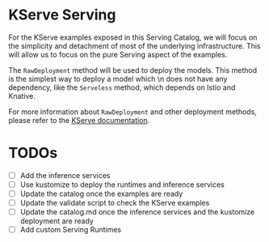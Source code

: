 # KServe Serving

For the KServe examples exposed in this Serving Catalog, we will focus on the simplicity and detachment of most of the
underlying infrastructure. This will allow us to focus on the pure Serving aspect of the examples. 

The `RawDeployment` method will be used to deploy the models. This method is the simplest way to deploy a model which \n 
does not have any dependency, like the `Serveless` method, which depends on Istio and Knative.

For more information about `RawDeployment` and other deployment methods, please refer to the [KServe documentation](https://kserve.github.io/website/latest/admin/kubernetes_deployment/).



# TODOs

- [ ] Add the inference services
- [ ] Use kustomize to deploy the runtimes and inference services
- [ ] Update the catalog once the examples are ready
- [ ] Update the validate script to check the KServe examples
- [ ] Update the catalog.md once the inference services and the kustomize deployment are ready
- [ ] Add custom Serving Runtimes